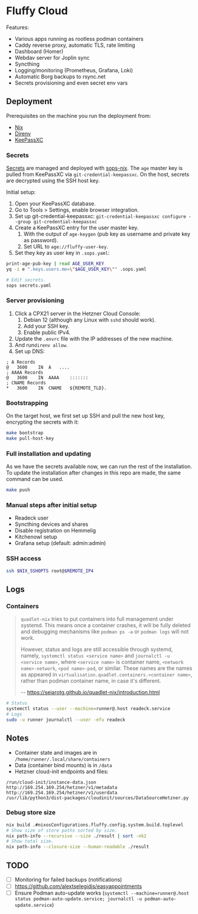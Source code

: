 # Fluffy Cloud

Features:

- Various apps running as rootless podman containers
- Caddy reverse proxy, automatic TLS, rate limiting
- Dashboard (Homer)
- Webdav server for Joplin sync
- Syncthing
- Logging/monitoring (Prometheus, Grafana, Loki)
- Automatic Borg backups to rsync.net
- Secrets provisioning and even secret env vars

## Deployment

Prerequisites on the machine you run the deployment from:

- [Nix](https://nixos.org/download/)
- [Direnv](https://direnv.net/)
- [KeePassXC](https://keepassxc.org/)

### Secrets

[Secrets](secrets.yaml) are managed and deployed with [sops-nix](.sops.yaml).
The `age` master key is pulled from KeePassXC via `git-credential-keepassxc`.
On the host, secrets are decrypted using the SSH host key.

Initial setup:

1. Open your KeePassXC database.
2. Go to Tools > Settings, enable browser integration.
3. Set up git-credential-keepassxc: `git-credential-keepassxc configure --group git-credential-keepassxc`
4. Create a KeePassXC entry for the user master key.
   1. With the output of `age-keygen` (pub key as username and private key as password).
   2. Set URL to `age://fluffy-user-key`.
5. Set they key as user key in `.sops.yaml`:

```bash
print-age-pub-key | read AGE_USER_KEY
yq -i e ".keys.users.me=\"$AGE_USER_KEY\"" .sops.yaml

# Edit secrets.
sops secrets.yaml
```

### Server provisioning

1. Click a CPX21 server in the Hetzner Cloud Console:
   1. Debian 12 (although any Linux with `sshd` should work).
   2. Add your SSH key.
   3. Enable public IPv4.
2. Update the `.envrc` file with the IP addresses of the new machine.
3. And run`direnv allow`.
4. Set up DNS:

```
; A Records
@	3600	IN	A	....
; AAAA Records
@	3600	IN	AAAA	:::::::
; CNAME Records
*	3600	IN	CNAME	${REMOTE_TLD}.
```

### Bootstrapping

On the target host, we first set up SSH and pull the new host key, encrypting the secrets with it:

```bash
make bootstrap
make pull-host-key
```

### Full installation and updating

As we have the secrets available now, we can run the rest of the installation.
To update the installation after changes in this repo are made, the same command can be used.

```bash
make push
```

### Manual steps after initial setup

- Readeck user
- Syncthing devices and shares
- Disable registration on Hemmelig
- Kitchenowl setup
- Grafana setup (default: admin:admin)

### SSH access

```bash
ssh $NIX_SSHOPTS root@$REMOTE_IP4
```

## Logs

### Containers

> `quadlet-nix` tries to put containers into full management under systemd. This means once a container crashes, it will be fully deleted and debugging mechanisms like `podman ps -a` or `podman logs` will not work.
>
> However, status and logs are still accessible through systemd, namely, `systemctl status <service name>` and `journalctl -u <service name>`, where `<service name>` is container name, `<network name>-network`, `<pod name>-pod`, or similar. These names are the names as appeared in `virtualisation.quadlet.containers.<container name>`, rather than podman container name, in case it's different.
>
> -- https://seiarotg.github.io/quadlet-nix/introduction.html

```bash
# Status
systemctl status --user --machine=runner@.host readeck.service
# Logs
sudo -u runner journalctl --user -efu readeck
```

## Notes

- Container state and images are in `/home/runner/.local/share/containers`
- Data (container bind mounts) is in `/data`
- Hetzner cloud-init endpoints and files:

```
/run/cloud-init/instance-data.json
http://169.254.169.254/hetzner/v1/metadata
http://169.254.169.254/hetzner/v1/userdata
/usr/lib/python3/dist-packages/cloudinit/sources/DataSourceHetzner.py
```

### Debug store size

```bash
nix build .#nixosConfigurations.fluffy.config.system.build.toplevel
# Show size of store paths sorted by size.
nix path-info --recursive --size ./result | sort -nk2
# Show total size.
nix path-info --closure-size --human-readable ./result
```

## TODO

- [ ] Monitoring for failed backups (notifications)
- [ ] https://github.com/alextselegidis/easyappointments
- [ ] Ensure Podman auto-update works (`systemctl --machine=runner@.host status podman-auto-update.service; journalctl -u podman-auto-update.service`)
